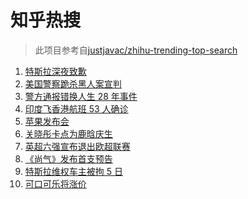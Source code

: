# 知乎热搜

> 此项目参考自[justjavac/zhihu-trending-top-search](https://github.com/justjavac/zhihu-trending-top-search/blob/main/utils.ts)

<!-- BEGIN -->
  <!-- 最后更新时间:Wed Apr 21 2021 15:14:49 GMT+0000 (Coordinated Universal Time) -->
  1. [特斯拉深夜致歉](https://www.zhihu.com/search?q=特斯拉道歉)
1. [美国警察跪杀黑人案宣判](https://www.zhihu.com/search?q=弗洛伊德 )
1. [警方通报错换人生 28 年事件](https://www.zhihu.com/search?q=错换人生28年)
1. [印度飞香港航班 53 人确诊](https://www.zhihu.com/search?q=印度疫情)
1. [苹果发布会](https://www.zhihu.com/search?q=苹果新品发布会)
1. [关晓彤卡点为鹿晗庆生](https://www.zhihu.com/search?q=鹿晗关晓彤)
1. [英超六强宣布退出欧超联赛](https://www.zhihu.com/search?q=欧超联赛)
1. [《尚气》发布首支预告](https://www.zhihu.com/search?q=尚气)
1. [特斯拉维权车主被拘 5 日](https://www.zhihu.com/search?q=特斯拉车主维权)
1. [可口可乐将涨价](https://www.zhihu.com/search?q=可口可乐)
  <!-- END -->